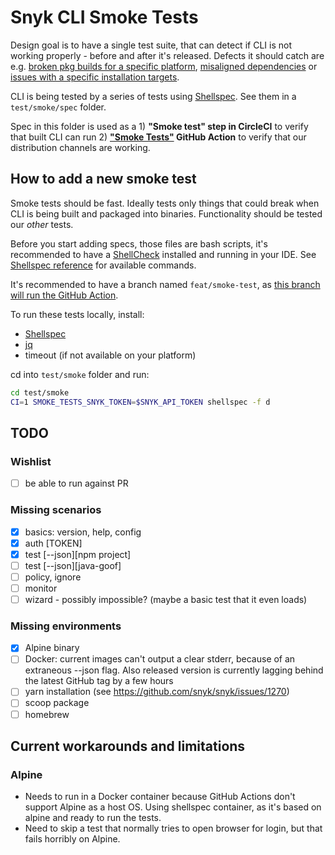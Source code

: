 # Snyk CLI Smoke Tests

Design goal is to have a single test suite, that can detect if CLI is not working properly - before and after it's released. Defects it should catch are e.g. [broken pkg builds for a specific platform](https://github.com/snyk/snyk/issues/670), [misaligned dependencies](https://github.com/snyk/snyk/issues/1261) or [issues with a specific installation targets](https://github.com/snyk/snyk/issues/1270).

CLI is being tested by a series of tests using [Shellspec](https://shellspec.info). See them in a `test/smoke/spec` folder.

Spec in this folder is used as a 1) **"Smoke test" step in CircleCI** to verify that built CLI can run 2) **["Smoke Tests"](https://github.com/snyk/snyk/actions?query=workflow%3A%22Smoke+Tests%22) GitHub Action** to verify that our distribution channels are working.

## How to add a new smoke test

Smoke tests should be fast. Ideally tests only things that could break when CLI is being built and packaged into binaries. Functionality should be tested our _other_ tests.

Before you start adding specs, those files are bash scripts, it's recommended to have a [ShellCheck](https://www.shellcheck.net) installed and running in your IDE. See [Shellspec reference](https://github.com/shellspec/shellspec/blob/master/docs/references.md#expectation) for available commands.

It's recommended to have a branch named `feat/smoke-test`, as [this branch will run the GitHub Action](https://github.com/snyk/snyk/blob/f35f39e96ef7aa69b22a846315dda015b12a4564/.github/workflows/smoke-tests.yml#L3-L5).

To run these tests locally, install:

- [Shellspec](https://shellspec.info)
- [jq](https://stedolan.github.io/jq/)
- timeout (if not available on your platform)

cd into `test/smoke` folder and run:

```sh
cd test/smoke
CI=1 SMOKE_TESTS_SNYK_TOKEN=$SNYK_API_TOKEN shellspec -f d
```

## TODO

### Wishlist

- [ ] be able to run against PR

### Missing scenarios

- [x] basics: version, help, config
- [x] auth [TOKEN]
- [x] test [--json][npm project]
- [ ] test [--json][java-goof]
- [ ] policy, ignore
- [ ] monitor
- [ ] wizard - possibly impossible? (maybe a basic test that it even loads)

### Missing environments

- [x] Alpine binary
- [ ] Docker: current images can't output a clear stderr, because of an extraneous --json flag. Also released version is currently lagging behind the latest GitHub tag by a few hours
- [ ] yarn installation (see https://github.com/snyk/snyk/issues/1270)
- [ ] scoop package
- [ ] homebrew

## Current workarounds and limitations

### Alpine

- Needs to run in a Docker container because GitHub Actions don't support Alpine as a host OS. Using shellspec container, as it's based on alpine and ready to run the tests.
- Need to skip a test that normally tries to open browser for login, but that fails horribly on Alpine.
